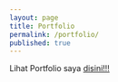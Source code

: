 ```yaml
---
layout: page
title: Portfolio
permalink: /portfolio/
published: true
---
```

Lihat Portfolio saya [disini!!!](https://gsaputra.github.io/)
